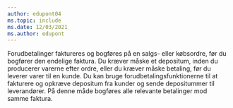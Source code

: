 ```yaml
---
author: edupont04
ms.topic: include
ms.date: 12/03/2021
ms.author: edupont
---
```

Forudbetalinger faktureres og bogføres på en salgs- eller købsordre, før du bogfører den endelige faktura. Du kræver måske et depositum, inden du producerer varerne efter ordre, eller du kræver måske betaling, før du leverer varer til en kunde. Du kan bruge forudbetalingsfunktionerne til at fakturere og opkræve depositum fra kunder og sende depositummer til leverandører. På denne måde bogføres alle relevante betalinger mod samme faktura.  
